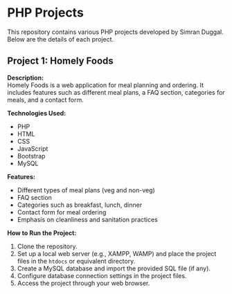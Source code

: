 # PHP Projects

This repository contains various PHP projects developed by Simran Duggal. Below are the details of each project.

## Project 1: Homely Foods

**Description:**  
Homely Foods is a web application for meal planning and ordering. It includes features such as different meal plans, a FAQ section, categories for meals, and a contact form.

**Technologies Used:**  
- PHP
- HTML
- CSS
- JavaScript
- Bootstrap
- MySQL

**Features:**  
- Different types of meal plans (veg and non-veg)
- FAQ section
- Categories such as breakfast, lunch, dinner
- Contact form for meal ordering
- Emphasis on cleanliness and sanitation practices

**How to Run the Project:**
1. Clone the repository.
2. Set up a local web server (e.g., XAMPP, WAMP) and place the project files in the `htdocs` or equivalent directory.
3. Create a MySQL database and import the provided SQL file (if any).
4. Configure database connection settings in the project files.
5. Access the project through your web browser.
